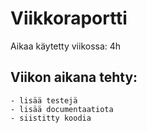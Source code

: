 # Viikkoraportti

Aikaa käytetty viikossa: 4h

## Viikon aikana tehty:

    - lisää testejä
    - lisää documentaatiota
    - siistitty koodia